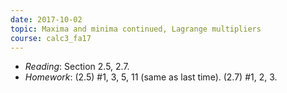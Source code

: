 ```yaml
---
date: 2017-10-02
topic: Maxima and minima continued, Lagrange multipliers
course: calc3_fa17
---
```


- *Reading*: Section 2.5, 2.7.
- *Homework*: (2.5) #1, 3, 5, 11 (same as last time). (2.7) #1, 2, 3.
